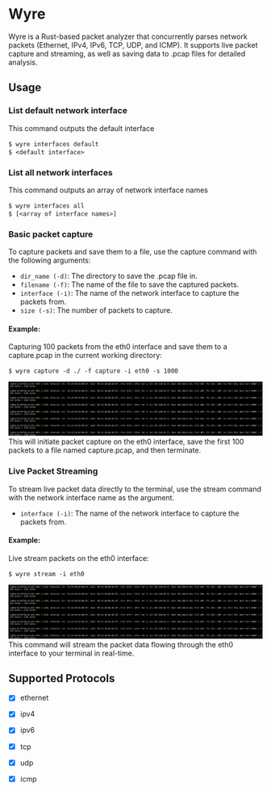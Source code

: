 # Wyre

Wyre is a Rust-based packet analyzer that concurrently parses network packets (Ethernet, IPv4, IPv6, TCP, UDP, and ICMP). It supports live packet capture and streaming, as well as saving data to .pcap files for detailed analysis.

## Usage
### List default network interface

This command outputs the default interface
```
$ wyre interfaces default
$ <default interface>
```

### List all network interfaces
This command outputs an array of network interface names
```
$ wyre interfaces all
$ [<array of interface names>]
```
### Basic packet capture
To capture packets and save them to a file, use the capture command with the following arguments:

- `dir_name (-d)`: The directory to save the .pcap file in.
- `filename (-f)`: The name of the file to save the captured packets.
- `interface (-i)`: The name of the network interface to capture the packets from.
- `size (-s)`: The number of packets to capture.

#### Example:
Capturing 100 packets from the eth0 interface and save them to a capture.pcap in the current working directory:

```
$ wyre capture -d ./ -f capture -i eth0 -s 1000
```
![Basic Capture](docs/capture.png)
This will initiate packet capture on the eth0 interface, save the first 100 packets to a file named capture.pcap, and then terminate.

### Live Packet Streaming
To stream live packet data directly to the terminal, use the stream command with the network interface name as the argument.

- `interface (-i)`: The name of the network interface to capture the packets from.

#### Example:
Live stream packets on the eth0 interface:
```
$ wyre stream -i eth0
```
![Basic Capture](docs/stream.png)
This command will stream the packet data flowing through the eth0 interface to your terminal in real-time.

## Supported Protocols
- [X] ethernet
- [X] ipv4
- [X] ipv6
- [X] tcp
- [X] udp
- [X] icmp


